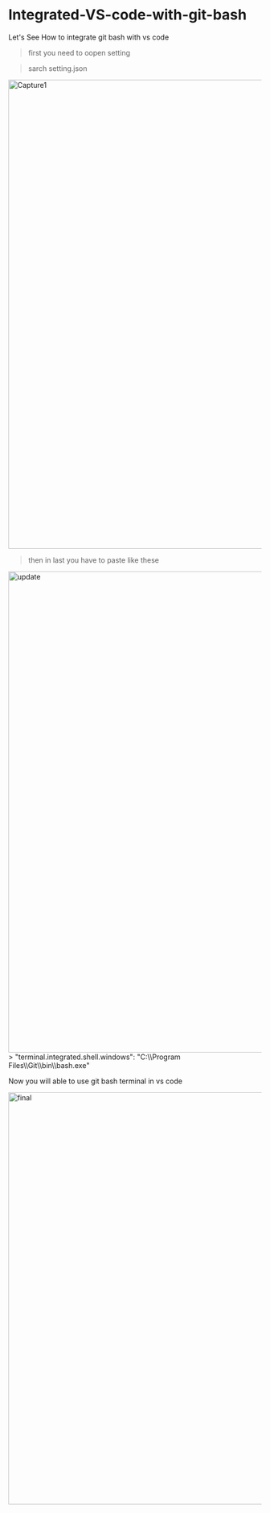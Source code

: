 # Integrated-VS-code-with-git-bash

Let's See How to integrate git bash with vs code 

> first you need to oopen setting

> sarch setting.json 
<img width="931" alt="Capture1" src="https://user-images.githubusercontent.com/60574055/118361756-68aa6f80-b5aa-11eb-9f7a-4e914e09bf3c.PNG">

> then in last you have to paste like these 

<img width="955" alt="update" src="https://user-images.githubusercontent.com/60574055/118385547-60dfdf00-b62d-11eb-9ea0-b7743c2688c6.PNG">
> 
    "terminal.integrated.shell.windows": "C:\\Program Files\\Git\\bin\\bash.exe" 

Now you will able to use git bash terminal in vs code 

<img width="818" alt="final" src="https://user-images.githubusercontent.com/60574055/118361938-069e3a00-b5ab-11eb-88d2-43e4f8555d1f.PNG">

